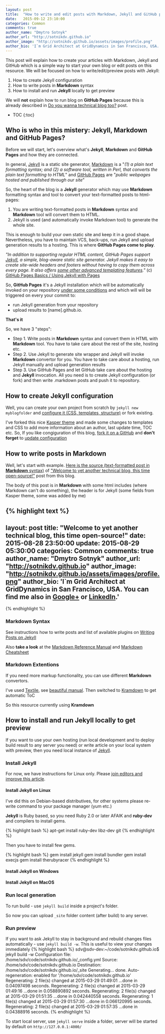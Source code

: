 ```yaml
---
layout: post
title:  "How to write and edit posts with Markdown, Jekyll and GitHub pages"
date:   2015-09-12 23:10:00
categories: Common
comments: true
author_name: "Dmytro Sotnyk"
author_url: "http://sotnikdv.github.io"
author_image: "http://sotnikdv.github.io/assets/images/profile.png"
author_bio: 'I`m Grid Architect at GridDynamics in San Francisco, USA. You can find me also in <a href="http://plus.google.com/109421189749606131821">Google+</a> or <a href="https://www.linkedin.com/in/sotnikdv">LinkedIn</a>.'
---
```


This post will explain how to create your articles with Markdown, Jekyll and GitHub which is a simple way to start your own blog or edit posts on this resource. We will be focused on how to write/edit/preview posts with Jekyll:

1. How to create Jekyll configuration
1. How to write posts in **Markdown** syntax
1. How to install and run **Jekyll** locally to get preview

We will **not** explain how to run blog on **GitHub Pages** because this is already described in [Do you wanna technical blog too?](http://sotnikdv.github.io/common/beginners/2015/03/29/do-you-wanna-blog-too.html) post.

* TOC
{:toc}


## Who is who in this mistery: Jekyll, Markdown and GitHub Pages?

Before we will start, let's overview what's **Jekyll**, **Markdown** and **GitHub Pages** and how they are connected. 


In general, [Jekyll](https://github.com/jekyll/jekyll) is a static site generator, [Markdown](http://daringfireball.net/projects/markdown/) is a "_(1) a plain text formatting syntax; and (2) a software tool, written in Perl, that converts the plain text formatting to HTML_" and [GitHub Pages](https://help.github.com/articles/what-are-github-pages/) are "_public webpages hosted and published through our site_"

So, the heart of the blog is a **Jekyll** generator which may use **Markdown** formatting syntax and tool to convert your text-formatted posts to html-pages:

1. You are writing text-formatted posts in **Markdown** syntax and **Markdown** tool will convert them to HTML.
2. Jekyll is used (and automatically invoke Markdown tool) to generate the whole site.

This is enough to build your own static site and keep it in a good shape. Nevertheless, you have to maintain VCS, back-ups, run Jekyll and upload generation results to a hosting. This is where **GitHub Pages come to play**.


_"In addition to supporting regular HTML content, GitHub Pages support [Jekyll](https://github.com/jekyll/jekyll), a simple, blog-aware static site generator. Jekyll makes it easy to create site-wide headers and footers without having to copy them across every page. It also offers [some other advanced templating features](http://jekyllrb.com/docs/templates/)."_ (c) [GitHub Pages Basics / Using Jekyll with Pages](https://help.github.com/articles/using-jekyll-with-pages/)

So, **GitHub Pages** it's a Jekyll installation which will be automatically invoked on your repository [under some conditions](https://help.github.com/articles/using-jekyll-with-pages/) and which will will be triggered on every your commit to:

- run Jekyll generation from your repository
- upload results to [name].github.io. 

**That's it**

So, we have 3 "steps":

- Step 1. Write posts in **Markdown** syntax and convert them in HTML with **Markdown** tool. You have to take care about the rest of the site, hosting etc.
- Step 2. Use Jekyll to generate site wrapper and Jekyll will invoke **Markdown** convertor for you. You have to take care about a hosting, run Jekyll manually and upload generation results
- Step 3. Use GitHub Pages and let GitHub take care about the hosting and **Jekyll** invocation. All you need is to create Jekyll configuration (or fork) and then write .markdown posts and push it to repository.


## How to create Jekyll configuration

Well, you can create your own project from scratch by `jekyll new myblogfolder` and [configure it (CSS, templates, structure)](https://jekyllrb.com/docs/templates/) or fork existing. 



I've forked this nice [Kasper theme](https://github.com/rosario/kasper) and made some changes to templates and CSS to add more information about an author, last update time, TOC etc. So, If you like congiguration of this blog, [fork it on a GitHub](https://github.com/rndblog/rndblog.github.io) and **don't forget** to [update configuration](https://github.com/rndblog/rndblog.github.io/blob/master/README.md)

## How to write posts in Markdown

Well, let's start with example. [Here is the source (text-formatted post in **Markdown** syntax)](https://raw.githubusercontent.com/rndblog/rndblog.github.io/master/_posts/2015-08-28-welcome.markdown) of ["Welcome to yet another technical blog, this time open-source!"](http://localhost:4000/common/2015/08/28/welcome.html) post from this blog.

The body of this post is in **Markdown** with some html includes (where Markdown can't do something), the header is for Jekyll (some fields from Kasper theme, some was added by me)

{% highlight text %}
---
layout: post
title:  "Welcome to yet another technical blog, this time open-source!"
date:   2015-08-28 23:50:00
update: 2015-08-29 05:30:00
categories: Common
comments: true
author_name: "Dmytro Sotnyk"
author_url: "http://sotnikdv.github.io"
author_image: "http://sotnikdv.github.io/assets/images/profile.png"
author_bio: 'I`m Grid Architect at GridDynamics in San Francisco, USA. You can find me also in <a href="http://plus.google.com/109421189749606131821">Google+</a> or <a href="https://www.linkedin.com/in/sotnikdv">LinkedIn</a>.'
---
{% endhighlight %}

### Markdown Syntax

See instructions how to write posts and list of available plugins on [Writing Posts on Jekyll](http://jekyllrb.com/docs/posts/)

Also **take a look** at the [Markdown Reference Manual](http://daringfireball.net/projects/markdown/syntax#link) and [Markdown Cheatsheet](http://assemble.io/docs/Cheatsheet-Markdown.html)  

### Markdown Extentions

If you need more markup functionality, you can use different **Markdown** convertors.

I've used [Textile](https://github.com/jekyll/jekyll-textile-converter), see [beautiful manual](http://redcloth.org/textile). Then switched to [Kramdown](http://kramdown.gettalong.org/) to get automatic ToC

So this resource currently using **Kramdown**


## How to install and run **Jekyll** locally to get preview


If you want to use your own hosting (run local development and to deploy build result to any server you need) or write article on your local system with preview, then you need local instance of  [Jekyll](http://jekyllrb.com).

### Install Jekyll

For now, we have instructions for Linux only. Please [join editors and improve this article](http://rndblog.github.io/about.html).

#### Install Jekyll on Linux

I've did this on Debian-based distributives, for other systems please re-write command to your package manager (yum etc.)

**Jekyll** is Ruby based, so you need Ruby 2.0 or later AFAIK and **ruby-dev** and compilers to install gems. 

{% highlight bash %}
apt-get install ruby-dev libz-dev git
{% endhighlight %}

Then you have to install few gems.

{% highlight bash %}
gem install jekyll
gem install bundler
gem install execjs
gem install therubyracer
{% endhighlight %}

#### Install Jekyll on Windows

#### Install Jekyll on MacOS

### Run local generation

To run build - use `jekyll build` inside a project's folder. 

So now you can upload `_site` folder  content (after build) to any server.

### Run preview

If you want to ask Jekyll to stay in background and rebuild changes files automatically - use `jekyll build -w`. This is useful to view your changes immediately
{% highlight bash %}
sdv@sdv-dev:~/code/sotnikdv.github.io$ jekyll build -w
Configuration file: /home/sdv/code/sotnikdv.github.io/_config.yml
            Source: /home/sdv/code/sotnikdv.github.io
       Destination: /home/sdv/code/sotnikdv.github.io/_site
      Generating... 
                    done.
 Auto-regeneration: enabled for '/home/sdv/code/sotnikdv.github.io'
      Regenerating: 2 file(s) changed at 2015-03-29 01:49:01 ...done in 0.04097498 seconds.
      Regenerating: 2 file(s) changed at 2015-03-29 01:49:16 ...done in 0.058890892 seconds.
      Regenerating: 2 file(s) changed at 2015-03-29 01:51:35 ...done in 0.042440558 seconds.
      Regenerating: 1 file(s) changed at 2015-03-29 01:57:30 ...done in 0.066120995 seconds.
      Regenerating: 2 file(s) changed at 2015-03-29 01:57:35 ...done in 0.04388916 seconds.
{% endhighlight %}

To start local server, use `jekyll serve` inside a folder, server will be started by default on `http://127.0.0.1:4000/`

